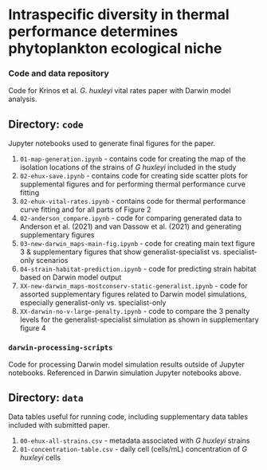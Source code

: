 # Intraspecific diversity in thermal performance determines phytoplankton ecological niche
### Code and data repository

Code for Krinos et al. _G. huxleyi_ vital rates paper with Darwin model analysis.

## Directory: `code`
Jupyter notebooks used to generate final figures for the paper.

1. `01-map-generation.ipynb` - contains code for creating the map of the isolation locations of the strains of _G huxleyi_ included in the study
2. `02-ehux-save.ipynb` - contains code for creating side scatter plots for supplemental figures and for performing thermal performance curve fitting
3. `02-ehux-vital-rates.ipynb` - contains code for thermal performance curve fitting and for all parts of Figure 2
4. `02-anderson_compare.ipynb` - code for comparing generated data to Anderson et al. (2021) and van Dassow et al. (2021) and generating supplementary figures
5. `03-new-darwin_maps-main-fig.ipynb` - code for creating main text figure 3 & supplementary figures that show generalist-specialist vs. specialist-only scenarios
6. `04-strain-habitat-prediction.ipynb` - code for predicting strain habitat based on Darwin model output
7. `XX-new-darwin_maps-mostconserv-static-generalist.ipynb` - code for assorted supplementary figures related to Darwin model simulations, especially generalist-only vs. specialist-only
8. `XX-darwin-no-v-large-penalty.ipynb` - code to compare the 3 penalty levels for the generalist-specialist simulation as shown in supplementary figure 4

### `darwin-processing-scripts`
Code for processing Darwin model simulation results outside of Jupyter notebooks. Referenced in Darwin simulation Jupyter notebooks above.

## Directory: `data`
Data tables useful for running code, including supplementary data tables included with submitted paper.

1. `00-ehux-all-strains.csv` - metadata associated with _G huxleyi_ strains
2. `01-concentration-table.csv` - daily cell (cells/mL) concentration of _G huxleyi_ cells